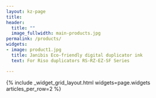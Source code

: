```yaml
---
layout: kz-page
title: 
header:
  title: ""
  image_fullwidth: main-products.jpg
permalink: /products/
widgets:
- image: product1.jpg
  title: Janibis Eco-friendly digital duplicator ink
  text: For Riso duplicators RS-RZ-EZ-SF Series

---
```


{% include _widget_grid_layout.html widgets=page.widgets articles_per_row=2 %}

